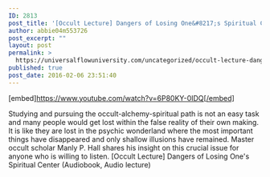 ```yaml
---
ID: 2813
post_title: '[Occult Lecture] Dangers of Losing One&#8217;s Spiritual Center'
author: abbie04m553726
post_excerpt: ""
layout: post
permalink: >
  https://universalflowuniversity.com/uncategorized/occult-lecture-dangers-of-losing-ones-spiritual-center/
published: true
post_date: 2016-02-06 23:51:40
---
```

[embed]https://www.youtube.com/watch?v=6P80KY-0IDQ[/embed]<br>
<p>Studying and pursuing the occult-alchemy-spiritual path is not an easy task and many people would get lost within the false reality of their own making. It is like they are lost in the psychic wonderland where the most important things have disappeared and only 
shallow illusions have remained. Master occult scholar Manly P. Hall shares his insight on this crucial issue for anyone who is willing to listen.
[Occult Lecture] Dangers of Losing One's Spiritual Center (Audiobook, Audio lecture)</p>